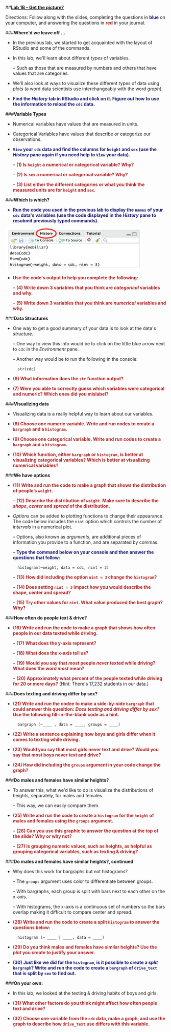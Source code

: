 ##**<u>Lab 1B - Get the picture?</u>**

Directions: Follow along with the slides, completing the questions in <span style="color:midnightblue;">**blue**</span> on your computer, and answering the questions in <span style="color:firebrick;">**red**</span> in your journal.

###**Where'd we leave off ...**
* In the previous lab, we started to get acquainted with the layout of RStudio and some of the commands.

* In this lab, we'll learn about different *types* of variables.

    – Such as those that are measured by numbers and others that have values that are categories.

* We'll also look at ways to visualize these different types of data using *plots* (a word data scientists use interchangeably with the word *graph*).

* <span style="color:midnightblue;">**Find the *History* tab in RStudio and click on it. Figure out how to use the information to reload the ```cdc``` data.**</span>

###**Variable Types**
* Numerical variables have values that are measured in units.

* Categorical Variables have values that describe or categorize our observations.

* <span style="color:midnightblue;">**```View``` your ```cdc``` data and find the columns for ```height``` and ```sex``` (use the *History* pane again if you need help to ```View``` your data).**</span>

    – <span style="color:firebrick;">**(1) Is ```height``` a numerical or categorical variable? Why?**</span>

    – <span style="color:firebrick;">**(2) Is ```sex``` a numerical or categorical variable? Why?**</span>

    – <span style="color:firebrick;">**(3) List either the different categories or what you think the measured units are for ```height``` and ```sex```.**</span>

###**Which is which?**
* <span style="color:midnightblue;">**Run the code you used in the previous lab to display the ```names``` of your ```cdc``` data's variables (use the code displayed in the *History* pane to resubmit previously typed commands).**</span>

<img src="../../img/lab1b_slide4circle.png" style="width:430px;height:130px;"/>

* <span style="color:firebrick;">**Use the code's output to help you complete the following:**</span>

    – <span style="color:firebrick;">**(4) Write down 3 variables that you think are *categorical* variables and why.**</span>

    – <span style="color:firebrick;">**(5) Write down 3 variables that you think are *numerical* variables and why.**</span>

###**Data Structures**
* One way to get a good summary of your data is to look at the data's *structure*.

    – One way to view this info would be to click on the little blue arrow next to ```cdc``` in the *Environment* pane.

    – Another way would be to run the following in the console:

        str(cdc)

* <span style="color:firebrick;">**(6) What information does the ```str``` function output?**</span>

* <span style="color:firebrick;">**(7) Were you able to correctly guess which variables were categorical and numeric? Which ones did you mislabel?**</span>

###**Visualizing data**
* Visualizing data is a really helpful way to learn about our variables.

* <span style="color:firebrick;">**(8) Choose one numeric variable. Write and run codes to create a ```bargraph``` and a ```histogram```.**</span>

* <span style="color:firebrick;">**(9) Choose one categorical variable. Write and run codes to create a ```bargraph``` and a ```histogram```.**</span>

* <span style="color:firebrick;">**(10) Which function, either ```bargraph``` or ```histogram```, is better at visualizing categorical variables? Which is better at visualizing numerical variables?**</span>

###**We have options**
* <span style="color:firebrick;">**(11) Write and run the code to make a graph that shows the distribution of people’s ```weight```.**</span>

    – <span style="color:firebrick;">**(12) Describe the distribution of ```weight```. Make sure to describe the *shape*, *center* and *spread* of the distribution.**</span>

* *Options* can be added to plotting functions to change their appearance. The code below includes the ```nint``` option which controls the number of *intervals* in a numerical plot.    

    – Options, also known as *arguments*, are additional pieces of information you provide to a function, and are separated by commas.
    
    – <span style="color:midnightblue;">**Type the command below on your console and then answer the questions that follow:**</span>

        histogram(~weight, data = cdc, nint = 3)

    – <span style="color:firebrick;">**(13) How did including the option ```nint = 3``` change the ```histogram```?**</span>

    – <span style="color:firebrick;">**(14) Does setting ```nint = 3``` impact how you would describe the shape, center and spread?**</span>

    – <span style="color:firebrick;">**(15) Try other values for ```nint```. What value produced the best graph? Why?**</span>

###**How often do people text & drive?**
* <span style="color:firebrick;">**(16) Write and run the code to make a graph that shows how often people in our data texted while driving.**</span>

    – <span style="color:firebrick;">**(17) What does the y-axis represent?**</span>

    – <span style="color:firebrick;">**(18) What does the x-axis tell us?**</span>

    – <span style="color:firebrick;">**(19) Would you say that *most* people *never* texted while driving? What does the word *most* mean?**</span>

    – <span style="color:firebrick;">**(20) Approximately what percent of the people texted while driving for 20 or more days?**</span> (Hint: There's 17,232 students in our data.)

###**Does texting and driving differ by sex?**
* <span style="color:firebrick;">**(21) Write and run the codee to make a side-by-side ```bargraph``` that could answer this quesition: *Does texting and driving differ by sex?* Use the following fill-in-the-blank code as a hint.**</span>

        bargraph (~____ , data = ____, groups = ____)

* <span style="color:firebrick;">**(22) Write a sentence explaining how boys and girls differ when it comes to texting while driving.**</span>

* <span style="color:firebrick;">**(23) Would you say that most girls never text and drive? Would you say that most boys never text and drive?**</span>

* <span style="color:firebrick;">**(24) How did including the ```groups``` argument in your code change the graph?**</span>

###**Do males and females have similar heights?**

* To answer this, what we'd like to do is visualize the distributions of heights, separately, for males and females.

    – This way, we can easily compare them.

* <span style="color:firebrick;">**(25) Write and run the code to create a ```histogram``` for the ```height``` of males and females using the ```groups``` argument.**</span>

    – <span style="color:firebrick;">**(26) Can you use this graphic to answer the question at the top of the slide? Why or why not?**</span>

    – <span style="color:firebrick;">**(27) Is grouping numeric values, such as heights, as helpful as grouping categorical variables, such as texting & driving?**</span>

###**Do males and females have similar heights?, continued**
* Why does this work for bargraphs but not histograms?

    – The ```groups``` argument uses color to differentiate between groups.
    
    – With bargraphs, each group is split with bars next to each other on the x-axis.
    
    – With histograms, the x-axis is a continuous set of numbers so the bars overlap making it difficult to compare center and spread.

* <span style="color:firebrick;">**(28) Write and run the code to create a split ```histogram``` to answer the questions below:**</span>

        histogram (~ ____ | ____, data = ____)

* <span style="color:firebrick;">**(29) Do you think males and females have similar heights? Use the plot you create to justify your answer.**</span>

* <span style="color:midnightblue;">**(30) Just like we did for the ```histogram```, is it possible to create a *split* ```bargraph```? Write and run the code to create a ```bargraph``` of ```drive_text``` that is split by ```sex``` to find out.**</span>

###**On your own:**
* In this lab, we looked at the texting & driving habits of boys and girls.

* <span style="color:firebrick;">**(31) What other factors do you think might affect how often people text and drive?** </span>

* <span style="color:firebrick;">**(32) Choose one variable from the ```cdc``` data, make a graph, and use the graph to describe how ```drive_text``` use differs with this variable.**</span>